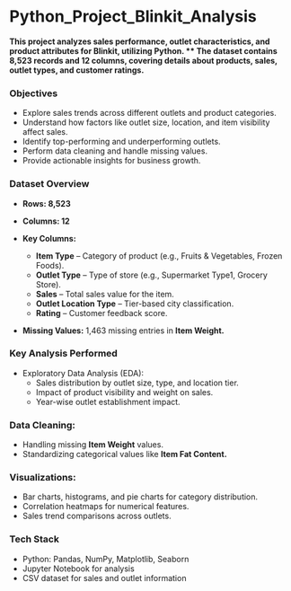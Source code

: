# Python_Project_Blinkit_Analysis

**This project analyzes sales performance, outlet characteristics, and product attributes for Blinkit, utilizing Python. ** The dataset contains 8,523 records and 12 columns, covering details about products, sales, outlet types, and customer ratings.**

### Objectives
- Explore sales trends across different outlets and product categories.
- Understand how factors like outlet size, location, and item visibility affect sales.
- Identify top-performing and underperforming outlets.
- Perform data cleaning and handle missing values.
- Provide actionable insights for business growth.

### Dataset Overview
- **Rows: 8,523**
- **Columns: 12**
- **Key Columns:**

    - **Item Type** – Category of product (e.g., Fruits & Vegetables, Frozen Foods).
    - **Outlet Type** – Type of store (e.g., Supermarket Type1, Grocery Store).
    - **Sales** – Total sales value for the item.
    - **Outlet Location Type** – Tier-based city classification.
    - **Rating** – Customer feedback score.
- **Missing Values:** 1,463 missing entries in **Item Weight.**

### Key Analysis Performed
- Exploratory Data Analysis (EDA):
    - Sales distribution by outlet size, type, and location tier.
    - Impact of product visibility and weight on sales.
    - Year-wise outlet establishment impact.

### Data Cleaning:
- Handling missing **Item Weight** values.
- Standardizing categorical values like **Item Fat Content.**

### Visualizations:
- Bar charts, histograms, and pie charts for category distribution.
- Correlation heatmaps for numerical features.
- Sales trend comparisons across outlets.

### Tech Stack
- Python: Pandas, NumPy, Matplotlib, Seaborn
- Jupyter Notebook for analysis
- CSV dataset for sales and outlet information


